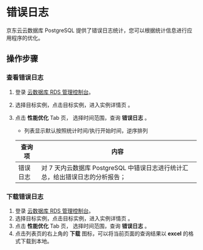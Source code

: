# 错误日志 
京东云云数据库 PostgreSQL 提供了错误日志统计，您可以根据统计信息进行应用程序的优化。

## 操作步骤

### 查看错误日志
1. 登录 [云数据库 RDS 管理控制台](https://rds-console.jdcloud.com/database)。    
2. 选择目标实例，点击目标实例，进入实例详情页 。  
3. 点击 **性能优化** Tab 页， 选择时间范围，查询 **错误日志**  。
    * 列表显示默认按照统计时间/执行开始时间，逆序排列

   |查询项|内容|
   |---|---|
   |错误日志|对 7 天内云数据库 PostgreSQL 中错误日志进行统计汇总，给出错误日志的分析报告；|


### 下载错误日志
1. 登录 [云数据库 RDS 管理控制台](https://rds-console.jdcloud.com/database)。    
2. 选择目标实例，点击目标实例，进入实例详情页 。  
3. 点击 **性能优化** Tab 页， 选择时间范围，查询 **错误日志** 。
4. 点击列表页的右上角的 **下载** 图标，可以将当前页面的查询结果以 **excel** 的格式下载到本地。
